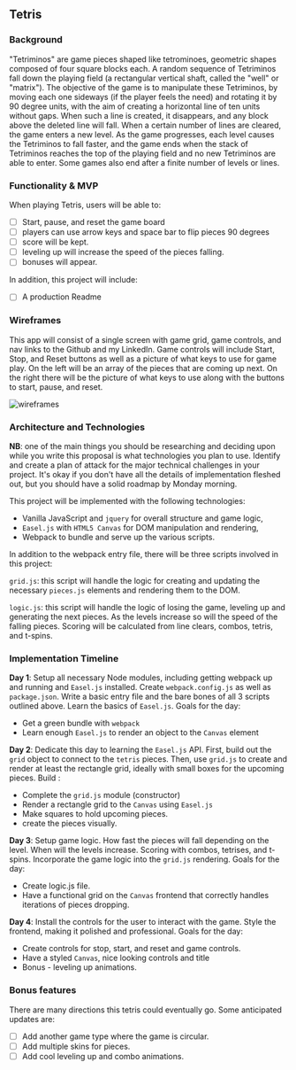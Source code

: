 ## Tetris

### Background

"Tetriminos" are game pieces shaped like tetrominoes, geometric shapes composed of four square blocks each. A random sequence of Tetriminos fall down the playing field (a rectangular vertical shaft, called the "well" or "matrix"). The objective of the game is to manipulate these Tetriminos, by moving each one sideways (if the player feels the need) and rotating it by 90 degree units, with the aim of creating a horizontal line of ten units without gaps. When such a line is created, it disappears, and any block above the deleted line will fall. When a certain number of lines are cleared, the game enters a new level. As the game progresses, each level causes the Tetriminos to fall faster, and the game ends when the stack of Tetriminos reaches the top of the playing field and no new Tetriminos are able to enter. Some games also end after a finite number of levels or lines.

### Functionality & MVP  

When playing Tetris, users will be able to:

- [ ] Start, pause, and reset the game board
- [ ] players can use arrow keys and space bar to flip pieces 90 degrees
- [ ] score will be kept.
- [ ] leveling up will increase the speed of the pieces falling.
- [ ] bonuses will appear.

In addition, this project will include:

- [ ] A production Readme

### Wireframes

This app will consist of a single screen with game grid, game controls, and nav links to the Github and my LinkedIn.  Game controls will include Start, Stop, and Reset buttons as well as a picture of what keys to use for game play. On the left will be an array of the pieces that are coming up next. On the right there will be the picture of what keys to use along with the buttons to start, pause, and reset.

![wireframes](https://github.com/forestturner/tetris/tetris_wireframe.png)

### Architecture and Technologies

**NB**: one of the main things you should be researching and deciding upon while you write this proposal is what technologies you plan to use.  Identify and create a plan of attack for the major technical challenges in your project.  It's okay if you don't have all the details of implementation fleshed out, but you should have a solid roadmap by Monday morning.

This project will be implemented with the following technologies:

- Vanilla JavaScript and `jquery` for overall structure and game logic,
- `Easel.js` with `HTML5 Canvas` for DOM manipulation and rendering,
- Webpack to bundle and serve up the various scripts.

In addition to the webpack entry file, there will be three scripts involved in this project:

`grid.js`: this script will handle the logic for creating and updating the necessary `pieces.js` elements and rendering them to the DOM.

`logic.js`: this script will handle the logic of losing the game, leveling up and generating the next pieces. As the levels increase so will the speed of the falling pieces. Scoring will be calculated from line clears, combos, tetris, and t-spins.  

### Implementation Timeline

**Day 1**: Setup all necessary Node modules, including getting webpack up and running and `Easel.js` installed.  Create `webpack.config.js` as well as `package.json`.  Write a basic entry file and the bare bones of all 3 scripts outlined above.  Learn the basics of `Easel.js`.  Goals for the day:

- Get a green bundle with `webpack`
- Learn enough `Easel.js` to render an object to the `Canvas` element

**Day 2**: Dedicate this day to learning the `Easel.js` API.  First, build out the `grid` object to connect to the `tetris` pieces.  Then, use `grid.js` to create and render at least the rectangle  grid, ideally with small boxes for the upcoming pieces.  Build :

- Complete the `grid.js` module (constructor)
- Render a rectangle grid to the `Canvas` using `Easel.js`
- Make squares to hold upcoming pieces.
- create the pieces visually.

**Day 3**: Setup game logic. How fast the pieces will fall depending on the level. When will the levels increase. Scoring with combos, tetrises, and t-spins.   Incorporate the game logic into the `grid.js` rendering.  Goals for the day:

- Create logic.js file.
- Have a functional grid on the `Canvas` frontend that correctly handles iterations of pieces dropping.


**Day 4**: Install the controls for the user to interact with the game.  Style the frontend, making it polished and professional.  Goals for the day:

- Create controls for stop, start, and reset and game controls.
- Have a styled `Canvas`, nice looking controls and title
- Bonus - leveling up animations.


### Bonus features

There are many directions this tetris could eventually go.  Some anticipated updates are:

- [ ] Add another game type where the game is circular.
- [ ] Add multiple skins for pieces.
- [ ] Add cool leveling up and combo animations.

